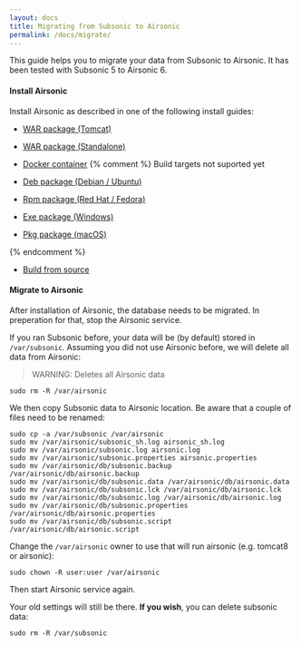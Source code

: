 ```yaml
---
layout: docs
title: Migrating from Subsonic to Airsonic
permalink: /docs/migrate/
---
```

This guide helps you to migrate your data from Subsonic to Airsonic. It has been tested with Subsonic 5 to Airsonic 6.

#### Install Airsonic

Install Airsonic as described in one of the following install guides:

- [WAR package (Tomcat)](/docs/install/war)
- [WAR package (Standalone)](/docs/install/war-standalone)
- [Docker container](/docs/install/docker)
{% comment %} Build targets not suported yet

- [Deb package (Debian / Ubuntu)](/docs/install/deb)
- [Rpm package (Red Hat / Fedora)](/docs/install/rpm)
- [Exe package (Windows)](/docs/install/exe)
- [Pkg package (macOS)](/docs/install/pkg)

{% endcomment %}
- [Build from source](/docs/install/source)

#### Migrate to Airsonic

After installation of Airsonic, the database needs to be migrated. In preperation for that, stop the Airsonic service.

If you ran Subsonic before, your data will be (by default) stored in `/var/subsonic`. Assuming you did not use Airsonic before, we will delete all data from Airsonic:

> WARNING: Deletes all Airsonic data
```
sudo rm -R /var/airsonic
```

We then copy Subsonic data to Airsonic location. Be aware that a couple of files need to be renamed:

```
sudo cp -a /var/subsonic /var/airsonic
sudo mv /var/airsonic/subsonic_sh.log airsonic_sh.log
sudo mv /var/airsonic/subsonic.log airsonic.log
sudo mv /var/airsonic/subsonic.properties airsonic.properties
sudo mv /var/airsonic/db/subsonic.backup /var/airsonic/db/airsonic.backup
sudo mv /var/airsonic/db/subsonic.data /var/airsonic/db/airsonic.data
sudo mv /var/airsonic/db/subsonic.lck /var/airsonic/db/airsonic.lck
sudo mv /var/airsonic/db/subsonic.log /var/airsonic/db/airsonic.log
sudo mv /var/airsonic/db/subsonic.properties /var/airsonic/db/airsonic.properties
sudo mv /var/airsonic/db/subsonic.script /var/airsonic/db/airsonic.script
```

Change the `/var/airsonic` owner to use that will run airsonic (e.g. tomcat8 or airsonic):

```
sudo chown -R user:user /var/airsonic
```

Then start Airsonic service again.

Your old settings will still be there. **If you wish**, you can delete subsonic data:

```
sudo rm -R /var/subsonic
```
